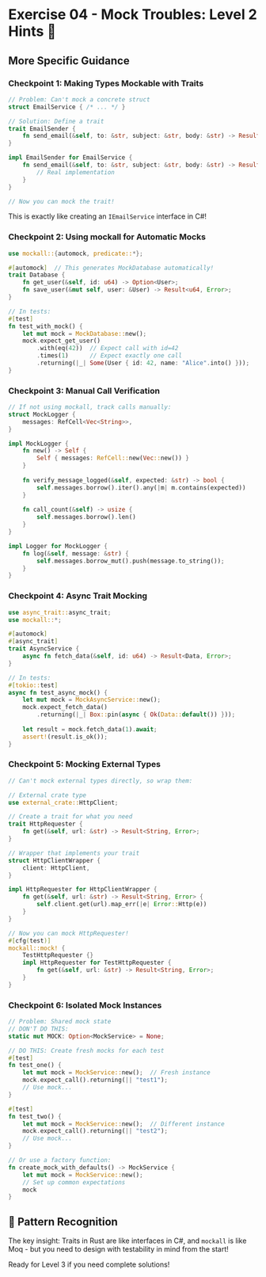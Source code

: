 # Exercise 04 - Mock Troubles: Level 2 Hints 🌿

## More Specific Guidance

### Checkpoint 1: Making Types Mockable with Traits
```rust
// Problem: Can't mock a concrete struct
struct EmailService { /* ... */ }

// Solution: Define a trait
trait EmailSender {
    fn send_email(&self, to: &str, subject: &str, body: &str) -> Result<(), Error>;
}

impl EmailSender for EmailService {
    fn send_email(&self, to: &str, subject: &str, body: &str) -> Result<(), Error> {
        // Real implementation
    }
}

// Now you can mock the trait!
```

This is exactly like creating an `IEmailService` interface in C#!

### Checkpoint 2: Using mockall for Automatic Mocks
```rust
use mockall::{automock, predicate::*};

#[automock]  // This generates MockDatabase automatically!
trait Database {
    fn get_user(&self, id: u64) -> Option<User>;
    fn save_user(&mut self, user: &User) -> Result<u64, Error>;
}

// In tests:
#[test]
fn test_with_mock() {
    let mut mock = MockDatabase::new();
    mock.expect_get_user()
        .with(eq(42))  // Expect call with id=42
        .times(1)      // Expect exactly one call
        .returning(|_| Some(User { id: 42, name: "Alice".into() }));
}
```

### Checkpoint 3: Manual Call Verification
```rust
// If not using mockall, track calls manually:
struct MockLogger {
    messages: RefCell<Vec<String>>,
}

impl MockLogger {
    fn new() -> Self {
        Self { messages: RefCell::new(Vec::new()) }
    }
    
    fn verify_message_logged(&self, expected: &str) -> bool {
        self.messages.borrow().iter().any(|m| m.contains(expected))
    }
    
    fn call_count(&self) -> usize {
        self.messages.borrow().len()
    }
}

impl Logger for MockLogger {
    fn log(&self, message: &str) {
        self.messages.borrow_mut().push(message.to_string());
    }
}
```

### Checkpoint 4: Async Trait Mocking
```rust
use async_trait::async_trait;
use mockall::*;

#[automock]
#[async_trait]
trait AsyncService {
    async fn fetch_data(&self, id: u64) -> Result<Data, Error>;
}

// In tests:
#[tokio::test]
async fn test_async_mock() {
    let mut mock = MockAsyncService::new();
    mock.expect_fetch_data()
        .returning(|_| Box::pin(async { Ok(Data::default()) }));
    
    let result = mock.fetch_data(1).await;
    assert!(result.is_ok());
}
```

### Checkpoint 5: Mocking External Types
```rust
// Can't mock external types directly, so wrap them:

// External crate type
use external_crate::HttpClient;

// Create a trait for what you need
trait HttpRequester {
    fn get(&self, url: &str) -> Result<String, Error>;
}

// Wrapper that implements your trait
struct HttpClientWrapper {
    client: HttpClient,
}

impl HttpRequester for HttpClientWrapper {
    fn get(&self, url: &str) -> Result<String, Error> {
        self.client.get(url).map_err(|e| Error::Http(e))
    }
}

// Now you can mock HttpRequester!
#[cfg(test)]
mockall::mock! {
    TestHttpRequester {}
    impl HttpRequester for TestHttpRequester {
        fn get(&self, url: &str) -> Result<String, Error>;
    }
}
```

### Checkpoint 6: Isolated Mock Instances
```rust
// Problem: Shared mock state
// DON'T DO THIS:
static mut MOCK: Option<MockService> = None;

// DO THIS: Create fresh mocks for each test
#[test]
fn test_one() {
    let mut mock = MockService::new();  // Fresh instance
    mock.expect_call().returning(|| "test1");
    // Use mock...
}

#[test]
fn test_two() {
    let mut mock = MockService::new();  // Different instance
    mock.expect_call().returning(|| "test2");
    // Use mock...
}

// Or use a factory function:
fn create_mock_with_defaults() -> MockService {
    let mut mock = MockService::new();
    // Set up common expectations
    mock
}
```

## 🎯 Pattern Recognition

The key insight: Traits in Rust are like interfaces in C#, and `mockall` is like Moq - but you need to design with testability in mind from the start!

Ready for Level 3 if you need complete solutions!
